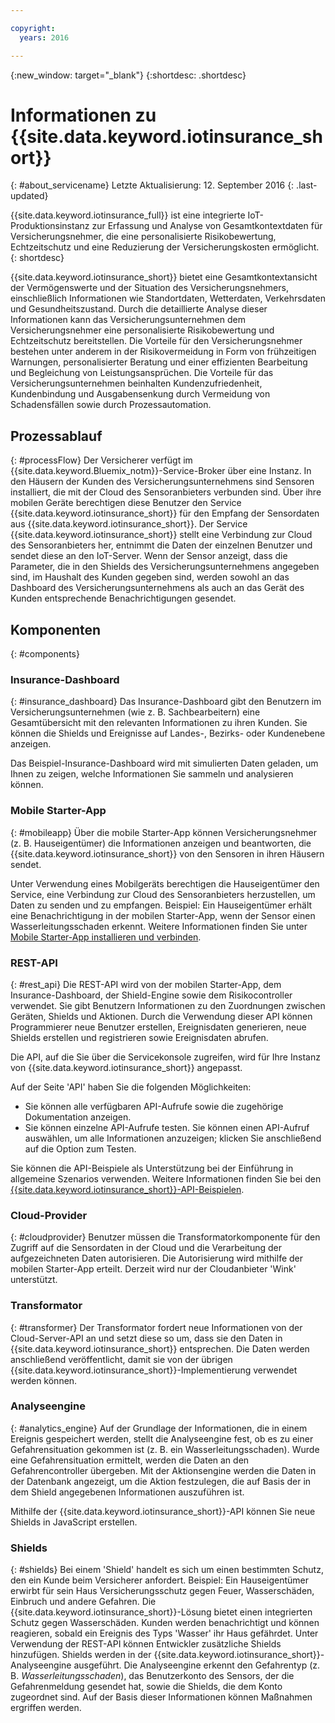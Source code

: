 ```yaml
---

copyright:
  years: 2016

---
```


<!-- Common attributes used in the template are defined as follows: -->
{:new_window: target="_blank"}
{:shortdesc: .shortdesc}


# Informationen zu {{site.data.keyword.iotinsurance_short}}
{: #about_servicename}
Letzte Aktualisierung: 12. September 2016
{: .last-updated}

{{site.data.keyword.iotinsurance_full}} ist eine integrierte IoT-Produktionsinstanz zur Erfassung und Analyse von Gesamtkontextdaten für Versicherungsnehmer, die eine personalisierte Risikobewertung, Echtzeitschutz und eine Reduzierung der Versicherungskosten ermöglicht.
{: shortdesc}

{{site.data.keyword.iotinsurance_short}} bietet eine Gesamtkontextansicht der Vermögenswerte und der Situation des Versicherungsnehmers, einschließlich Informationen wie Standortdaten, Wetterdaten, Verkehrsdaten und Gesundheitszustand. Durch die detaillierte Analyse dieser Informationen kann das Versicherungsunternehmen dem Versicherungsnehmer eine personalisierte Risikobewertung und Echtzeitschutz bereitstellen. Die Vorteile für den Versicherungsnehmer bestehen unter anderem in der Risikovermeidung in Form von frühzeitigen Warnungen, personalisierter Beratung und einer effizienten Bearbeitung und Begleichung von Leistungsansprüchen. Die Vorteile für das Versicherungsunternehmen beinhalten Kundenzufriedenheit, Kundenbindung und Ausgabensenkung durch Vermeidung von Schadensfällen sowie durch Prozessautomation. 

## Prozessablauf
{: #processFlow}
Der Versicherer verfügt im {{site.data.keyword.Bluemix_notm}}-Service-Broker über eine Instanz. In den Häusern der Kunden des Versicherungsunternehmens sind Sensoren installiert, die mit der Cloud des Sensoranbieters verbunden sind. Über ihre mobilen Geräte berechtigen diese Benutzer den Service {{site.data.keyword.iotinsurance_short}} für den Empfang der Sensordaten aus {{site.data.keyword.iotinsurance_short}}. Der Service {{site.data.keyword.iotinsurance_short}} stellt eine Verbindung zur Cloud des Sensoranbieters her, entnimmt die Daten der einzelnen Benutzer und sendet diese an den IoT-Server. Wenn der Sensor anzeigt, dass die Parameter, die in den Shields des Versicherungsunternehmens angegeben sind, im Haushalt des Kunden gegeben sind, werden sowohl an das Dashboard des Versicherungsunternehmens als auch an das Gerät des Kunden entsprechende Benachrichtigungen gesendet.

## Komponenten
{: #components}

### Insurance-Dashboard
{: #insurance_dashboard}
Das Insurance-Dashboard gibt den Benutzern im Versicherungsunternehmen (wie z. B. Sachbearbeitern) eine Gesamtübersicht mit den relevanten Informationen zu ihren Kunden. Sie können die Shields und Ereignisse auf Landes-, Bezirks- oder Kundenebene anzeigen. 

Das Beispiel-Insurance-Dashboard wird mit simulierten Daten geladen, um Ihnen zu zeigen, welche Informationen Sie sammeln und analysieren können. 

### Mobile Starter-App
{: #mobileapp}
Über die mobile Starter-App können Versicherungsnehmer (z. B. Hauseigentümer) die Informationen anzeigen und beantworten, die {{site.data.keyword.iotinsurance_short}} von den Sensoren in ihren Häusern sendet. 

Unter Verwendung eines Mobilgeräts berechtigen die Hauseigentümer den Service, eine Verbindung zur Cloud des Sensoranbieters herzustellen, um Daten zu senden und zu empfangen. Beispiel: Ein Hauseigentümer erhält eine Benachrichtigung in der mobilen Starter-App, wenn der Sensor einen Wasserleitungsschaden erkennt. Weitere Informationen finden Sie unter [Mobile Starter-App installieren und verbinden](index.html#iot4i_mobile}). 

### REST-API
{: #rest_api}
Die REST-API wird von der mobilen Starter-App, dem Insurance-Dashboard, der Shield-Engine sowie dem Risikocontroller verwendet. Sie gibt Benutzern Informationen zu den Zuordnungen zwischen Geräten, Shields und Aktionen. Durch die Verwendung dieser API können Programmierer neue Benutzer erstellen, Ereignisdaten generieren, neue Shields erstellen und registrieren sowie Ereignisdaten abrufen.

Die API, auf die Sie über die Servicekonsole zugreifen, wird für Ihre Instanz von {{site.data.keyword.iotinsurance_short}} angepasst.

Auf der Seite 'API' haben Sie die folgenden Möglichkeiten:  
  - Sie können alle verfügbaren API-Aufrufe sowie die zugehörige Dokumentation anzeigen.
  - Sie können einzelne API-Aufrufe testen.  Sie können einen API-Aufruf auswählen, um alle Informationen anzuzeigen; klicken Sie anschließend auf die Option zum Testen.

Sie können die API-Beispiele als Unterstützung bei der Einführung in allgemeine Szenarios verwenden. Weitere Informationen finden Sie bei den [{{site.data.keyword.iotinsurance_short}}-API-Beispielen](https://github.ibm.com/Iot4i/iot4i-api-examples).

### Cloud-Provider
{: #cloudprovider}
Benutzer müssen die Transformatorkomponente für den Zugriff auf die Sensordaten in der Cloud und die Verarbeitung der aufgezeichneten Daten autorisieren. Die Autorisierung wird mithilfe der mobilen Starter-App erteilt. Derzeit wird nur der Cloudanbieter 'Wink' unterstützt. 

### Transformator
{: #transformer}
Der Transformator fordert neue Informationen von der Cloud-Server-API an und setzt diese so um, dass sie den Daten in {{site.data.keyword.iotinsurance_short}} entsprechen. Die Daten werden anschließend veröffentlicht, damit sie von der übrigen {{site.data.keyword.iotinsurance_short}}-Implementierung verwendet werden können.

### Analyseengine
{: #analytics_engine}
Auf der Grundlage der Informationen, die in einem Ereignis gespeichert werden, stellt die Analyseengine fest, ob es zu einer Gefahrensituation gekommen ist (z. B. ein Wasserleitungsschaden). Wurde eine Gefahrensituation ermittelt, werden die Daten an den Gefahrencontroller übergeben. Mit der Aktionsengine werden die Daten in der Datenbank angezeigt, um die Aktion festzulegen, die auf Basis der in dem Shield angegebenen Informationen auszuführen ist. 

Mithilfe der {{site.data.keyword.iotinsurance_short}}-API können Sie neue Shields in JavaScript erstellen.

### Shields
{: #shields}
Bei einem 'Shield' handelt es sich um einen bestimmten Schutz, den ein Kunde beim Versicherer anfordert. Beispiel: Ein Hauseigentümer erwirbt für sein Haus Versicherungsschutz gegen Feuer, Wasserschäden, Einbruch und andere Gefahren. Die {{site.data.keyword.iotinsurance_short}}-Lösung bietet einen integrierten Schutz gegen Wasserschäden. Kunden werden benachrichtigt und können reagieren, sobald ein Ereignis des Typs 'Wasser' ihr Haus gefährdet. Unter Verwendung der REST-API können Entwickler zusätzliche Shields hinzufügen.
Shields werden in der {{site.data.keyword.iotinsurance_short}}-Analyseengine ausgeführt. Die Analyseengine erkennt den Gefahrentyp (z. B. *Wasserleitungsschaden*), das Benutzerkonto des Sensors, der die Gefahrenmeldung gesendet hat, sowie die Shields, die dem Konto zugeordnet sind. Auf der Basis dieser Informationen können Maßnahmen ergriffen werden. 
